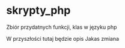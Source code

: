 # skrypty_php
Zbiór przydatnych funkcji, klas w języku php

W przyszłości tutaj będzie opis
Jakas zmiana
